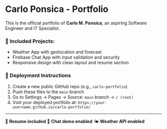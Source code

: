# Carlo Ponsica - Portfolio

This is the official portfolio of **Carlo M. Ponsica**, an aspiring Software Engineer and IT Specialist.

### 💼 Included Projects:
- Weather App with geolocation and forecast
- Firebase Chat App with input validation and security
- Responsive design with clean layout and resume section

### 🚀 Deployment Instructions
1. Create a new public GitHub repo (e.g., `carlo-portfolio`)
2. Push these files to the `main` branch
3. Go to Settings → Pages → Source: `main` branch → `/ (root)`
4. Visit your deployed portfolio at: `https://your-username.github.io/carlo-portfolio/`

---

📄 **Resume included**
💬 **Chat demo enabled**
🌤️ **Weather API enabled**
